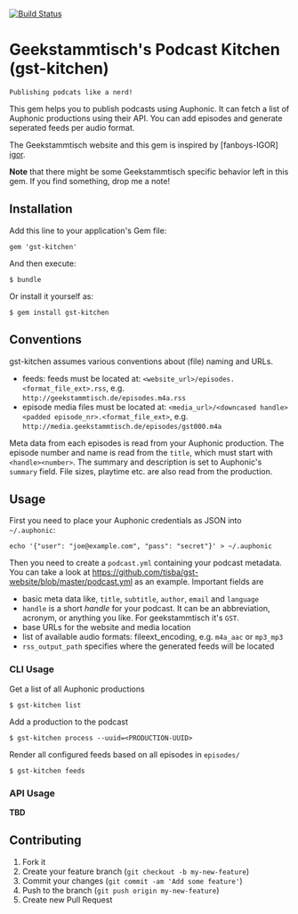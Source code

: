 [![Build Status](https://travis-ci.org/tisba/gst-kitchen.png)](https://travis-ci.org/tisba/gst-kitchen)

# Geekstammtisch's Podcast Kitchen (gst-kitchen)

    Publishing podcats like a nerd!

This gem helps you to publish podcasts using Auphonic. It can fetch a list of Auphonic productions using
their API. You can add episodes and generate seperated feeds per audio format.

The Geekstammtisch website and this gem is inspired by [fanboys-IGOR] [igor].

**Note** that there might be some Geekstammtisch specific behavior left in this gem. If you find something,
drop me a note!



## Installation

Add this line to your application's Gem file:

    gem 'gst-kitchen'

And then execute:

    $ bundle

Or install it yourself as:

    $ gem install gst-kitchen


## Conventions

gst-kitchen assumes various conventions about (file) naming and URLs.

* feeds: feeds must be located at: `<website_url>/episodes.<format_file_ext>.rss`, e.g. `http://geekstammtisch.de/episodes.m4a.rss`
* episode media files must be located at: `<media_url>/<downcased handle><padded episode_nr>.<format_file_ext>`, e.g. `http://media.geekstammtisch.de/episodes/gst000.m4a`

Meta data from each episodes is read from your Auphonic production. The episode number and name is read from the `title`,
which must start with `<handle><number>`. The summary and description is
set to Auphonic's `summary` field. File sizes, playtime etc. are also read from the production.


## Usage

First you need to place your Auphonic credentials as JSON into `~/.auphonic`:

    echo '{"user": "joe@example.com", "pass": "secret"}' > ~/.auphonic

Then you need to create a `podcast.yml` containing your podcast metadata.
You can take a look at https://github.com/tisba/gst-website/blob/master/podcast.yml as an example.
Important fields are

* basic meta data like, `title`, `subtitle`, `author`, `email` and `language`
* `handle` is a short *handle* for your podcast. It can be an abbreviation, acronym, or anything you like. For geekstammtisch it's `GST`.
* base URLs for the website and media location
* list of available audio formats: fileext_encoding, e.g. `m4a_aac` or `mp3_mp3`
* `rss_output_path` specifies where the generated feeds will be located


### CLI Usage

Get a list of all Auphonic productions

    $ gst-kitchen list

Add a production to the podcast

    $ gst-kitchen process --uuid=<PRODUCTION-UUID>

Render all configured feeds based on all episodes in `episodes/`

    $ gst-kitchen feeds
    

### API Usage

**TBD**


## Contributing

1. Fork it
2. Create your feature branch (`git checkout -b my-new-feature`)
3. Commit your changes (`git commit -am 'Add some feature'`)
4. Push to the branch (`git push origin my-new-feature`)
5. Create new Pull Request


[igor]: https://github.com/m4p/fanboys-IGOR "IGOR"
